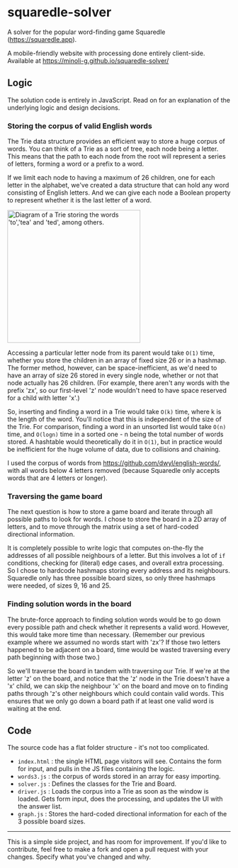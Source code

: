 # squaredle-solver
A solver for the popular word-finding game Squaredle (https://squaredle.app).

A mobile-friendly website with processing done entirely client-side.
Available at https://minoli-g.github.io/squaredle-solver/ 


## Logic
The solution code is entirely in JavaScript. Read on for an explanation of the underlying logic and design decisions.

### Storing the corpus of valid English words

The Trie data structure provides an efficient way to store a huge corpus of words. You can think of a Trie as a sort of tree, each node being a letter.
This means that the path to each node from the root will represent a series of letters, forming a word or a prefix to a word. 

If we limit each node to having a maximum of 26 children, one for each letter in the alphabet, we've created a data structure that can
hold any word consisting of English letters. And we can give each node a Boolean property to represent whether it is the last letter of a word.

<img src="https://epi-rsc.rsc-cdn.org/globalassets/20-data-science/3236_christmastrie_f2a_1600.jpg?version=4704bac4&width=1120&format=jpg&quality=60"
     alt="Diagram of a Trie storing the words 'to','tea' and 'ted', among others."
     title="Diagram of a Trie storing the words 'to','tea' and 'ted', among others. Image courtesy of Wikipedia"
     style="width: 300px;">
  
 Accessing a particular letter node from its parent would take `O(1)` time, whether you store the children in an array of fixed size 26 or in a hashmap. 
  The former method, however, can be space-inefficient, as we'd need to have an array of size 26 stored in every single node, whether or not that node actually has
  26 children. (For example, there aren't any words with the prefix 'zx', so our first-level 'z' node wouldn't need to have space reserved for a child with letter 'x'.)
  
 So, inserting and finding a word in a Trie would take `O(k)` time, where k is the length of the word. You'll notice that this is independent of the size of the Trie.
  For comparison, finding a word in an unsorted list would take `O(n)` time, and `O(logn)` time in a sorted one - n being the total number of words stored.
  A hashtable would theoretically do it in `O(1)`, but in practice would be inefficient for the huge volume of data, due to collisions and chaining.
  
 I used the corpus of words from https://github.com/dwyl/english-words/, with all words below 4 letters removed 
 (because Squaredle only accepts words that are 4 letters or longer).
  
 ### Traversing the game board
 
  The next question is how to store a game board and iterate through all possible paths to look for words. 
  I chose to store the board in a 2D array of letters, and to move through the matrix using a set of hard-coded directional information. 
  
  It is completely possible to write logic that computes on-the-fly the addresses of all possible neighbours of a letter. But this involves a lot of `if` conditions,
  checking for (literal) edge cases, and overall extra processing. So I chose to hardcode hashmaps storing every address and its neighbours. 
  Squaredle only has three possible board sizes, so only three hashmaps were needed, of sizes 9, 16 and 25.
  
  ### Finding solution words in the board
  
  The brute-force approach to finding solution words would be to go down every possible path and check whether it represents a valid word. 
  However, this would take more time than necessary. (Remember our previous example where we assumed no words start with 'zx'? If those two letters happened
  to be adjacent on a board, time would be wasted traversing every path beginning with those two.)
  
  So we'll traverse the board in tandem with traversing our Trie. If we're at the letter 'z' on the board, and notice that the 'z' node in the Trie 
  doesn't have a 'x' child, we can
  skip the neighbour 'x' on the board and move on to finding paths through 'z's other neighbours which could contain valid words. 
  This ensures that we only go down a board path if at least one valid word is waiting at the end.
  
  
  ## Code
  
  The source code has a flat folder structure - it's not too complicated.
  - `index.html` : the single HTML page visitors will see. Contains the form for input, and pulls in the JS files containing the logic.
  - `words3.js` : the corpus of words stored in an array for easy importing. 
  - `solver.js` : Defines the classes for the Trie and Board.
  - `driver.js` : Loads the corpus into a Trie as soon as the window is loaded. Gets form input, does the processing, and updates the UI with the answer list.
  - `graph.js` : Stores the hard-coded directional information for each of the 3 possible board sizes.


---

This is a simple side project, and has room for improvement.
If you'd like to contribute, feel free to make a fork and open a pull request with your changes. Specify what you've changed and why.

